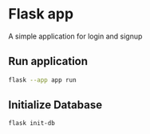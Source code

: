 
# Flask app

A simple application for login and signup 

## Run application
```bash
flask --app app run
```
## Initialize Database

```bash
flask init-db
```
